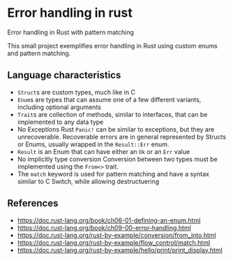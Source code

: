 # Error handling in rust

Error handling in Rust with pattern matching

This small project exemplifies error handling in Rust using custom enums and pattern matching.

## Language characteristics

- `Struct`s
  are custom types, much like in C
- `Enum`s
  are types that can assume one of a few different variants, including optional arguments
- `Trait`s
  are collection of methods, similar to interfaces, that can be implemented to any data type
- No Exceptions
  Rust `Panic!` can be similar to exceptions, but they are unrecoverable.
  Recoverable errors are in general represented by Structs or Enums, usually wrapped in the `Result::Err` enum.
- `Result`
  is an Enum that can have either an `Ok` or an `Err` value
- No implicitly type conversion
  Conversion between two types must be implemented using the `From<>` trait.
- The `match` keyword
  is used for pattern matching and have a syntax similar to C Switch, while allowing destructuering

## References

- https://doc.rust-lang.org/book/ch06-01-defining-an-enum.html
- https://doc.rust-lang.org/book/ch09-00-error-handling.html
- https://doc.rust-lang.org/rust-by-example/conversion/from_into.html
- https://doc.rust-lang.org/rust-by-example/flow_control/match.html
- https://doc.rust-lang.org/rust-by-example/hello/print/print_display.html
